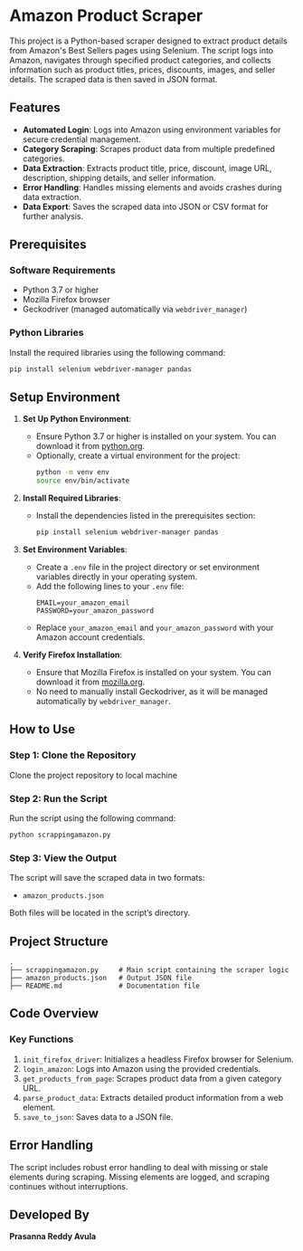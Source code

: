 # Amazon Product Scraper

This project is a Python-based scraper designed to extract product details from Amazon's Best Sellers pages using Selenium. The script logs into Amazon, navigates through specified product categories, and collects information such as product titles, prices, discounts, images, and seller details. The scraped data is then saved in JSON format.

## Features
- **Automated Login**: Logs into Amazon using environment variables for secure credential management.
- **Category Scraping**: Scrapes product data from multiple predefined categories.
- **Data Extraction**: Extracts product title, price, discount, image URL, description, shipping details, and seller information.
- **Error Handling**: Handles missing elements and avoids crashes during data extraction.
- **Data Export**: Saves the scraped data into JSON or CSV format for further analysis.

## Prerequisites
### Software Requirements
- Python 3.7 or higher
- Mozilla Firefox browser
- Geckodriver (managed automatically via `webdriver_manager`)

### Python Libraries
Install the required libraries using the following command:
```bash
pip install selenium webdriver-manager pandas
```

## Setup Environment
1. **Set Up Python Environment**:
   - Ensure Python 3.7 or higher is installed on your system. You can download it from [python.org](https://www.python.org/).
   - Optionally, create a virtual environment for the project:
     ```bash
     python -m venv env
     source env/bin/activate  
     ```

2. **Install Required Libraries**:
   - Install the dependencies listed in the prerequisites section:
     ```bash
     pip install selenium webdriver-manager pandas
     ```

3. **Set Environment Variables**:
   - Create a `.env` file in the project directory or set environment variables directly in your operating system.
   - Add the following lines to your `.env` file:
     ```env
     EMAIL=your_amazon_email
     PASSWORD=your_amazon_password
     ```
   - Replace `your_amazon_email` and `your_amazon_password` with your Amazon account credentials.

4. **Verify Firefox Installation**:
   - Ensure that Mozilla Firefox is installed on your system. You can download it from [mozilla.org](https://www.mozilla.org/).
   - No need to manually install Geckodriver, as it will be managed automatically by `webdriver_manager`.

## How to Use

### Step 1: Clone the Repository
Clone the project repository to local machine

### Step 2: Run the Script
Run the script using the following command:
```bash
python scrappingamazon.py
```

### Step 3: View the Output
The script will save the scraped data in two formats:
- `amazon_products.json`


Both files will be located in the script’s directory.

## Project Structure
```
.
├── scrappingamazon.py     # Main script containing the scraper logic
├── amazon_products.json   # Output JSON file
├── README.md              # Documentation file
```

## Code Overview
### Key Functions
1. `init_firefox_driver`: Initializes a headless Firefox browser for Selenium.
2. `login_amazon`: Logs into Amazon using the provided credentials.
3. `get_products_from_page`: Scrapes product data from a given category URL.
4. `parse_product_data`: Extracts detailed product information from a web element.
5. `save_to_json`: Saves data to a JSON file.

## Error Handling
The script includes robust error handling to deal with missing or stale elements during scraping. Missing elements are logged, and scraping continues without interruptions.

## Developed By
**Prasanna Reddy Avula**

